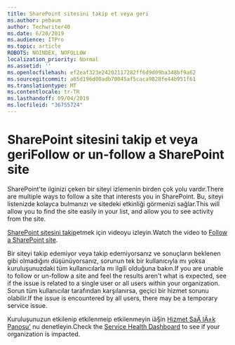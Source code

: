 ```yaml
---
title: SharePoint sitesini takip et veya geri
ms.author: pebaum
author: Techwriter40
ms.date: 6/20/2019
ms.audience: ITPro
ms.topic: article
ROBOTS: NOINDEX, NOFOLLOW
localization_priority: Normal
ms.assetid: ''
ms.openlocfilehash: ef2eaf323e24202117282ff6d9d09ba348bf9a62
ms.sourcegitcommit: a65d196d00adb70045af5caca9828fe44b951f61
ms.translationtype: MT
ms.contentlocale: tr-TR
ms.lasthandoff: 09/04/2019
ms.locfileid: "36755724"
---
```

# <a name="follow-or-un-follow-a-sharepoint-site"></a><span data-ttu-id="ee6ba-102">SharePoint sitesini takip et veya geri</span><span class="sxs-lookup"><span data-stu-id="ee6ba-102">Follow or un-follow a SharePoint site</span></span>

<span data-ttu-id="ee6ba-103">SharePoint'te ilginizi çeken bir siteyi izlemenin birden çok yolu vardır.</span><span class="sxs-lookup"><span data-stu-id="ee6ba-103">There are multiple ways to follow a site that interests you in SharePoint.</span></span> <span data-ttu-id="ee6ba-104">Bu, siteyi listenizde kolayca bulmanızı ve sitedeki etkinliği görmenizi sağlar.</span><span class="sxs-lookup"><span data-stu-id="ee6ba-104">This will allow you to find the site easily in your list, and allow you to see activity from the site.</span></span> 

<span data-ttu-id="ee6ba-105">[SharePoint sitesini takip](https://support.office.com/article/Video-Follow-a-SharePoint-site-33DB6FA5-9528-45D7-BCC7-F9C1FAAACAE0)etmek için videoyu izleyin.</span><span class="sxs-lookup"><span data-stu-id="ee6ba-105">Watch the video to [Follow a SharePoint site](https://support.office.com/article/Video-Follow-a-SharePoint-site-33DB6FA5-9528-45D7-BCC7-F9C1FAAACAE0).</span></span> 

<span data-ttu-id="ee6ba-106">Bir siteyi takip edemiyor veya takip edemiyorsanız ve sonuçların beklenen gibi olmadığını düşünüyorsanız, sorunun tek bir kullanıcıyla mı yoksa kuruluşunuzdaki tüm kullanıcılarla mı ilgili olduğuna bakın.</span><span class="sxs-lookup"><span data-stu-id="ee6ba-106">If you are unable to follow or un-follow a site and feel the results aren't what is expected, see if the issue is related to a single user or all users within your organization.</span></span> <span data-ttu-id="ee6ba-107">Sorun tüm kullanıcılar tarafından karşılanırsa, geçici bir hizmet sorunu olabilir.</span><span class="sxs-lookup"><span data-stu-id="ee6ba-107">If the issue is encountered by all users, there may be a temporary service issue.</span></span> 

<span data-ttu-id="ee6ba-108">Kuruluşunuzun etkilenip etkilenmeip etkilenmeyin iã§in [Hizmet SaÄ lÄ±k Panosu'](https://admin.microsoft.com/AdminPortal/Home#/servicehealth) nu denetleyin.</span><span class="sxs-lookup"><span data-stu-id="ee6ba-108">Check the [Service Health Dashboard](https://admin.microsoft.com/AdminPortal/Home#/servicehealth) to see if your organization is impacted.</span></span>
